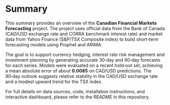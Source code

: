 # Summary

This summary provides an overview of the **Canadian Financial Markets Forecasting** project. The project uses official data from the Bank of Canada (CAD/USD exchange rate and CORRA benchmark interest rate) and market data from Yahoo Finance (S&P/TSX Composite index) to build short‑term forecasting models using Prophet and ARIMA.

The goal is to support currency hedging, interest rate risk management and investment planning by generating accurate 30‑day and 90‑day forecasts for each series. Models were evaluated on a recent hold‑out set, achieving a mean absolute error of about **0.0085** on CAD/USD predictions. The 90‑day outlook suggests relative stability in the CAD/USD exchange rate and a modest upward trend for the TSX index.

For full details on data sources, code, installation instructions, and interactive dashboard, please refer to the README in this repository.
